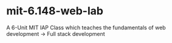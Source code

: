 # mit-6.148-web-lab
A 6-Unit MIT IAP Class which teaches the fundamentals of web development -> Full stack development
